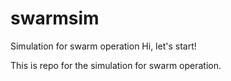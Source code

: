 # swarmsim
Simulation for swarm operation
Hi, let's start!

This is repo for the simulation for swarm operation.